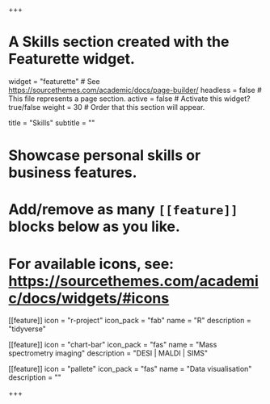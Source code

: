 +++
# A Skills section created with the Featurette widget.
widget = "featurette"  # See https://sourcethemes.com/academic/docs/page-builder/
headless = false  # This file represents a page section.
active = false  # Activate this widget? true/false
weight = 30  # Order that this section will appear.

title = "Skills"
subtitle = ""

# Showcase personal skills or business features.
# 
# Add/remove as many `[[feature]]` blocks below as you like.
# 
# For available icons, see: https://sourcethemes.com/academic/docs/widgets/#icons

[[feature]]
  icon = "r-project"
  icon_pack = "fab"
  name = "R"
  description = "tidyverse"
  
[[feature]]
  icon = "chart-bar"
  icon_pack = "fas"
  name = "Mass spectrometry imaging"
  description = "DESI | MALDI | SIMS"  
  
[[feature]]
  icon = "pallete"
  icon_pack = "fas"
  name = "Data visualisation"
  description = ""

+++
